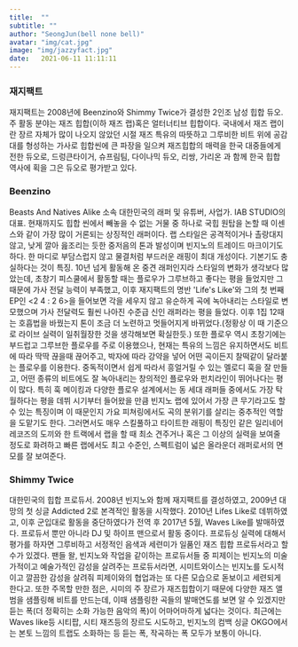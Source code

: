 ```yaml
---
title:  ""
subtitle: ""
author: "SeongJun(bell none bell)"
avatar: "img/cat.jpg"
image: "img/jazzyfact.jpg"
date:   2021-06-11 11:11:11
---
```


### 재지팩트
재지팩트는 2008년에 Beenzino와 Shimmy Twice가 결성한 2인조 남성 힙합 듀오. 주 활동 분야는 재즈 힙합(이하 재즈 랩)혹은 얼터너티브 힙합이다. 국내에서 재즈 랩이란 장르 자체가 많이 나오지 않았던 시절 재즈 특유의 따뜻하고 그루비한 비트 위에 공감대를 형성하는 가사로 힙합씬에 큰 파장을 일으켜 재즈힙합의 매력을 한국 대중들에게 전한 듀오로, 드렁큰타이거, 슈프림팀, 다이나믹 듀오, 리쌍, 가리온 과 함께 한국 힙합 역사에 획을 그은 듀오로 평가받고 있다.

###  Beenzino
Beasts And Natives Alike 소속 대한민국의 래퍼 및 유튜버, 사업가. IAB STUDIO의 대표.
현재까지도 힙합 씬에서 빼놓을 수 없는 거물 중 하나로 국힙 원탑을 논할 때 이센스와 같이 가장 많이 거론되는 상징적인 래퍼이다. 랩 스타일은 공격적이거나 촐랑대지 않고, 낮게 깔아 읊조리는 듯한 중저음의 톤과 발성이며 빈지노의 트레이드 마크이기도 하다. 한 마디로 부담스럽지 않고 물결처럼 부드러운 래핑이 최대 개성이다. 기본기도 충실하다는 것이 특징.
10년 넘게 활동해 온 중견 래퍼인지라 스타일의 변화가 생각보다 많았는데, 초창기 피스쿨에서 활동할 때는 플로우가 그루브하고 좋다는 평을 들었지만 그 때문에 가사 전달 능력이 부족했고, 이후 재지팩트의 명반 'Life's Like'와 그의 첫 번째 EP인 <2 4 : 2 6>을 들어보면 각을 세우지 않고 유순하게 곡에 녹아내리는 스타일로 변모했으며 가사 전달력도 훨씬 나아진 수준급 신인 래퍼라는 평을 들었다. 이후 1집 12때는 호흡법을 바꿨는지 톤이 조금 더 노련하고 멋들어지게 바뀌었다.(정황상 이 때 기준으로 라이브 실력이 일취월장한 것을 생각해보면 확실한듯.) 또한 플로우 역시 초창기에는 부드럽고 그루브한 플로우를 주로 이용했으나, 현재는 특유의 느낌은 유지하면서도 비트에 따라 딱딱 끊을때 끊어주고, 박자에 따라 강약을 넣어 어떤 곡이든지 찰떡같이 달라붙는 플로우를 이용한다.
중독적이면서 쉽게 따라서 흥얼거릴 수 있는 멜로디 훅을 잘 만들고, 어떤 종류의 비트에도 잘 녹아내리는 창의적인 플로우와 펀치라인이 뛰어나다는 평이 많다. 특히 훅 메이킹과 다양한 플로우 설계에서는 동 세대 래퍼들 중에서도 가장 탁월하다는 평을 데뷔 시기부터 들어왔을 만큼 빈지노 랩에 있어서 가장 큰 무기라고도 할 수 있는 특징이며 이 때문인지 가요 피쳐링에서도 곡의 분위기를 살리는 중추적인 역할을 도맡기도 한다. 그러면서도 매우 스킬풀하고 타이트한 래핑이 특징인 같은 일리네어 레코즈의 도끼와 한 트랙에서 랩을 할 때 최소 견주거나 혹은 그 이상의 실력을 보여줄 정도로 화려하고 빠른 랩에서도 최고 수준인, 스펙트럼이 넓은 올라운더 래퍼로서의 면모를 잘 보여준다.

###  Shimmy Twice
대한민국의 힙합 프로듀서.
2008년 빈지노와 함께 재지팩트를 결성하였고, 2009년 대망의 첫 싱글 Addicted 2로 본격적인 활동을 시작했다. 2010년 Lifes Like로 데뷔하였고, 이후 군입대로 활동을 중단하였다가 전역 후 2017년 5월, Waves Like를 발매하였다. 프로듀서 뿐만 아니라 DJ 및 하이프 맨으로서 활동 중이다.
프로듀싱 실력에 대해서 평가를 하자면 그루비하고 서정적인 음색과 세련미가 일품인 재즈 힙합 프로듀서라고 할 수가 있겠다.
팬들 왈, 빈지노와 작업을 같이하는 프로듀서들 중 피제이는 빈지노의 미술가적이고 예술가적인 감성을 살려주는 프로듀서라면, 시미트와이스는 빈지노를 도시적이고 깔끔한 감성을 살려줘 피제이와의 협업과는 또 다른 모습으로 돋보이고 세련되게 한다고.
또한 주목할 만한 점은, 시미의 주 장르가 재즈힙합이기 때문에 다양한 재즈 앨범을 샘플링해 비트를 만드는데, 이때 샘플링한 곡들의 발매연도를 보면 알 수 있겠지만 듣는 폭(더 정확히는 소화 가능한 음악의 폭)이 어마어마하게 넓다는 것이다. 최근에는 Waves like등 시티팝, 시티 재즈등의 장르도 시도하고, 빈지노의 컴백 싱글 OKGO에서는 본토 느낌의 트랩도 소화하는 등 듣는 폭, 작곡하는 폭 모두가 보통이 아니다.
